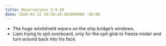 ```yaml
---
title: Observations 2-9-20
date: 2020-03-12 18:58:28.463000000 -05:00
---
```


- The huge windshield wipers on the ship bridge’s windows.
- Liam trying to spit overboard, only for the spit glob to freeze midair and turn around back into his face.